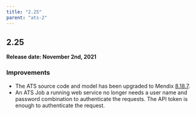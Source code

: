 ```yaml
---
title: "2.25"
parent: "ats-2"
---
```


## 2.25

**Release date: November 2nd, 2021**

### Improvements 

* The ATS source code and model has been upgraded to Mendix [8.18.7](/releasenotes/studio-pro/8.18#8187).
* An ATS Job a running web service no longer needs a user name and password combination to authenticate the requests. The API token is enough to authenticate the request.
